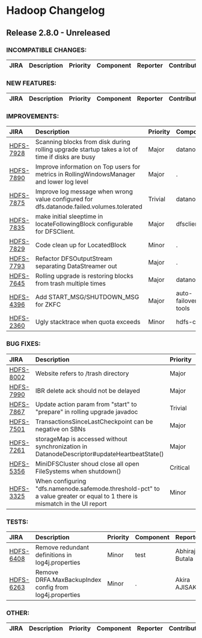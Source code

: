 # Hadoop Changelog

## Release 2.8.0 - Unreleased

### INCOMPATIBLE CHANGES:

| JIRA | Description | Priority | Component | Reporter | Contributor |
|:---- |:---- | :--- |:---- |:---- |:---- |


### NEW FEATURES:

| JIRA | Description | Priority | Component | Reporter | Contributor |
|:---- |:---- | :--- |:---- |:---- |:---- |


### IMPROVEMENTS:

| JIRA | Description | Priority | Component | Reporter | Contributor |
|:---- |:---- | :--- |:---- |:---- |:---- |
| [HDFS-7928](https://issues.apache.org/jira/browse/HDFS-7928) | Scanning blocks from disk during rolling upgrade startup takes a lot of time if disks are busy |  Major | datanode | Rushabh S Shah | Rushabh S Shah |
| [HDFS-7890](https://issues.apache.org/jira/browse/HDFS-7890) | Improve information on Top users for metrics in RollingWindowsManager and lower log level |  Major | . | J.Andreina | J.Andreina |
| [HDFS-7875](https://issues.apache.org/jira/browse/HDFS-7875) | Improve log message when wrong value configured for dfs.datanode.failed.volumes.tolerated |  Trivial | datanode | nijel | nijel |
| [HDFS-7835](https://issues.apache.org/jira/browse/HDFS-7835) | make initial sleeptime in locateFollowingBlock configurable for DFSClient. |  Major | dfsclient | zhihai xu | zhihai xu |
| [HDFS-7829](https://issues.apache.org/jira/browse/HDFS-7829) | Code clean up for LocatedBlock |  Minor | . | Jing Zhao | Takanobu Asanuma |
| [HDFS-7793](https://issues.apache.org/jira/browse/HDFS-7793) | Refactor DFSOutputStream separating DataStreamer out |  Major | . | Kai Zheng | Li Bo |
| [HDFS-7645](https://issues.apache.org/jira/browse/HDFS-7645) | Rolling upgrade is restoring blocks from trash multiple times |  Major | datanode | Nathan Roberts | Keisuke Ogiwara |
| [HDFS-4396](https://issues.apache.org/jira/browse/HDFS-4396) | Add START\_MSG/SHUTDOWN\_MSG for ZKFC |  Major | auto-failover, ha, tools | Liang Xie | Liang Xie |
| [HDFS-2360](https://issues.apache.org/jira/browse/HDFS-2360) | Ugly stacktrace when quota exceeds |  Minor | hdfs-client | Rajit Saha | Harsh J |


### BUG FIXES:

| JIRA | Description | Priority | Component | Reporter | Contributor |
|:---- |:---- | :--- |:---- |:---- |:---- |
| [HDFS-8002](https://issues.apache.org/jira/browse/HDFS-8002) | Website refers to /trash directory |  Major | documentation | Mike Drob | Brahma Reddy Battula |
| [HDFS-7990](https://issues.apache.org/jira/browse/HDFS-7990) | IBR delete ack should not be delayed |  Major | namenode | Daryn Sharp | Daryn Sharp |
| [HDFS-7867](https://issues.apache.org/jira/browse/HDFS-7867) | Update action param from "start" to "prepare" in rolling upgrade javadoc |  Trivial | . | J.Andreina | J.Andreina |
| [HDFS-7501](https://issues.apache.org/jira/browse/HDFS-7501) | TransactionsSinceLastCheckpoint can be negative on SBNs |  Major | namenode | Harsh J | Gautam Gopalakrishnan |
| [HDFS-7261](https://issues.apache.org/jira/browse/HDFS-7261) | storageMap is accessed without synchronization in DatanodeDescriptor#updateHeartbeatState() |  Major | . | Ted Yu | Brahma Reddy Battula |
| [HDFS-5356](https://issues.apache.org/jira/browse/HDFS-5356) | MiniDFSCluster shoud close all open FileSystems when shutdown() |  Critical | test | haosdent | Rakesh R |
| [HDFS-3325](https://issues.apache.org/jira/browse/HDFS-3325) | When configuring "dfs.namenode.safemode.threshold-pct" to a value greater or equal to 1 there is mismatch in the UI report |  Minor | . | J.Andreina | J.Andreina |


### TESTS:

| JIRA | Description | Priority | Component | Reporter | Contributor |
|:---- |:---- | :--- |:---- |:---- |:---- |
| [HDFS-6408](https://issues.apache.org/jira/browse/HDFS-6408) | Remove redundant definitions in log4j.properties |  Minor | test | Abhiraj Butala | Abhiraj Butala |
| [HDFS-6263](https://issues.apache.org/jira/browse/HDFS-6263) | Remove DRFA.MaxBackupIndex config from log4j.properties |  Minor | . | Akira AJISAKA | Abhiraj Butala |


### OTHER:

| JIRA | Description | Priority | Component | Reporter | Contributor |
|:---- |:---- | :--- |:---- |:---- |:---- |



